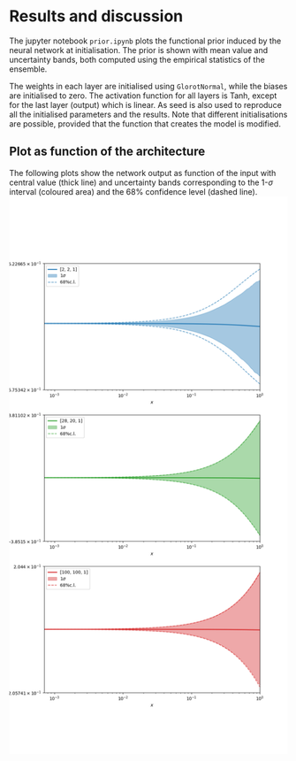 # Results and discussion

The jupyter notebook `prior.ipynb` plots the functional prior induced by the neural network at initialisation. The prior is shown with mean value and uncertainty bands, both computed using the empirical statistics of the ensemble.

The weights in each layer are initialised using `GlorotNormal`, while the biases are initialised to zero. The activation function for all layers is Tanh, except for the last layer (output) which is linear. As seed is also used to reproduce all the initialised parameters and the results. Note that different initialisations are possible, provided that the function that creates the model is modified.

## Plot as function of the architecture
The following plots show the network output as function of the input with central value (thick line) and uncertainty bands corresponding to the 1-$\sigma$ interval (coloured area) and the 68% confidence level (dashed line).
![3_plots](gloriot_normal.png)

